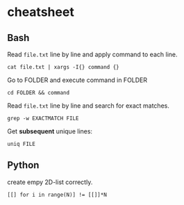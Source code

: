 # cheatsheet


## Bash

Read ```file.txt``` line by line and apply command to each line.
```
cat file.txt | xargs -I{} command {} 
```

Go to FOLDER and execute command in FOLDER

```
cd FOLDER && command
```

Read ```file.txt``` line by line and search for exact matches.

```
grep -w EXACTMATCH FILE
```

Get **subsequent** unique lines:

```
uniq FILE
```


## Python

create empy 2D-list correctly.

```
[[] for i in range(N)] != [[]]*N
```
